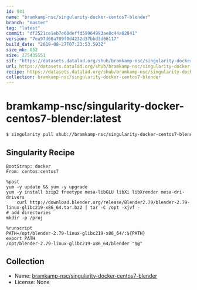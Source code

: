 ```yaml
---
id: 941
name: "bramkamp-nsc/singularity-docker-centos7-blender"
branch: "master"
tag: "latest"
commit: "df2521ce1eb7e60deffd59964993ae8c44a02841"
version: "7ea97d60a709f0d4232d37bbd3d66117"
build_date: "2019-08-27T07:23:53.593Z"
size_mb: 852
size: 275435551
sif: "https://datasets.datalad.org/shub/bramkamp-nsc/singularity-docker-centos7-blender/latest/2019-08-27-df2521ce-7ea97d60/7ea97d60a709f0d4232d37bbd3d66117.simg"
url: https://datasets.datalad.org/shub/bramkamp-nsc/singularity-docker-centos7-blender/latest/2019-08-27-df2521ce-7ea97d60/
recipe: https://datasets.datalad.org/shub/bramkamp-nsc/singularity-docker-centos7-blender/latest/2019-08-27-df2521ce-7ea97d60/Singularity
collection: bramkamp-nsc/singularity-docker-centos7-blender
---
```


# bramkamp-nsc/singularity-docker-centos7-blender:latest

```bash
$ singularity pull shub://bramkamp-nsc/singularity-docker-centos7-blender:latest
```

## Singularity Recipe

```singularity
BootStrap: docker
From: centos:centos7

%post
yum -y update && yum -y upgrade
yum -y install bzip2 freetype mesa-libGLU libXi libXrender mesa-dri-drivers
    curl http://download.blender.org/release/Blender2.79/blender-2.79-linux-glibc219-x86_64.tar.bz2 | tar -C /opt -xjvf -
# add directories
mkdir -p /proj

%runscript
PATH=/opt/blender-2.79-linux-glibc219-x86_64/:${PATH}
export PATH
/opt/blender-2.79-linux-glibc219-x86_64/blender "$@"
```

## Collection

 - Name: [bramkamp-nsc/singularity-docker-centos7-blender](https://github.com/bramkamp-nsc/singularity-docker-centos7-blender)
 - License: None

